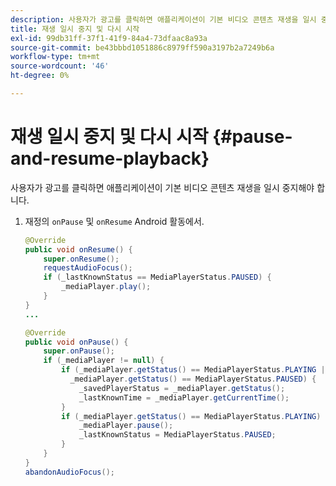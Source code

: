 ```yaml
---
description: 사용자가 광고를 클릭하면 애플리케이션이 기본 비디오 콘텐츠 재생을 일시 중지해야 합니다.
title: 재생 일시 중지 및 다시 시작
exl-id: 99db31ff-37f1-41f9-84a4-73dfaac8a93a
source-git-commit: be43bbbd1051886c8979ff590a3197b2a7249b6a
workflow-type: tm+mt
source-wordcount: '46'
ht-degree: 0%

---
```


# 재생 일시 중지 및 다시 시작 {#pause-and-resume-playback}

사용자가 광고를 클릭하면 애플리케이션이 기본 비디오 콘텐츠 재생을 일시 중지해야 합니다.

1. 재정의 `onPause` 및 `onResume` Android 활동에서.

   ```java
   @Override 
   public void onResume() { 
       super.onResume(); 
       requestAudioFocus(); 
       if (_lastKnownStatus == MediaPlayerStatus.PAUSED) { 
           _mediaPlayer.play(); 
       } 
   } 
   ... 
   
   @Override 
   public void onPause() { 
       super.onPause(); 
       if (_mediaPlayer != null) { 
           if (_mediaPlayer.getStatus() == MediaPlayerStatus.PLAYING || 
             _mediaPlayer.getStatus() == MediaPlayerStatus.PAUSED) { 
               _savedPlayerStatus = _mediaPlayer.getStatus(); 
               _lastKnownTime = _mediaPlayer.getCurrentTime(); 
           } 
           if (_mediaPlayer.getStatus() == MediaPlayerStatus.PLAYING) { 
               _mediaPlayer.pause(); 
               _lastKnownStatus = MediaPlayerStatus.PAUSED; 
           } 
       } 
   } 
   abandonAudioFocus(); 
   ```
